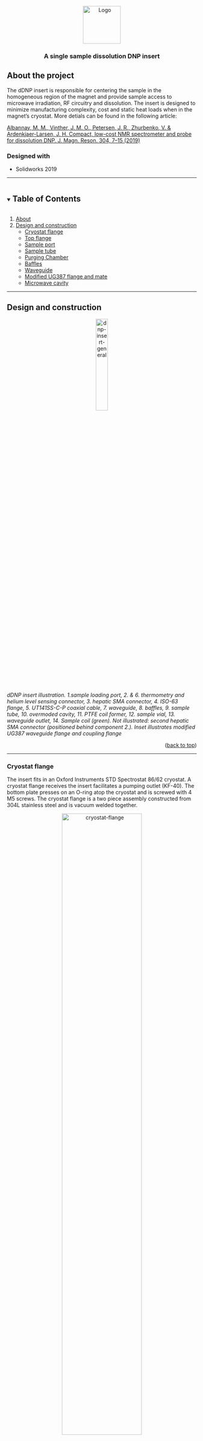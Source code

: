<div id="top"></div>
<!-- PROJECT LOGO -->
<br />
<div align="center">
  <a href="https://github.com/bannay/ddnp-insert">
    <img src="images/logo.png" alt="Logo" width="100" height="100">
  </a>
<br>


<h3 align="center">A single sample dissolution DNP insert</h3>
</div>

<!-- ABOUT THE PROJECT -->
## **About the project**
The dDNP insert is responsible for centering the sample in the homogeneous region of the magnet and provide sample access to microwave irradiation, RF circuitry and dissolution. The insert is designed to minimize manufacturing complexity, cost and static heat loads when in the magnet’s cryostat. More detials can be found in the following article:

[Albannay, M. M., Vinther, J. M. O., Petersen, J. R., Zhurbenko, V. & Ardenkjaer-Larsen, J. H. Compact, low-cost NMR spectrometer and probe for dissolution DNP. J. Magn. Reson. 304, 7–15 (2019)](https://www.sciencedirect.com/science/article/abs/pii/S1090780719300825)

### Designed with
* Solidworks 2019
***

<!-- TABLE OF CONTENTS -->
<details open="open">
  <summary><h2 style="display: inline-block">Table of Contents</h2></summary>
  <ol>
    <li>
      <a href="#about">About</a>
    </li>
    <li>
    <a href="#design-and-construction">Design and construction</a>
    <ul>
        <li><a href="#cryostat-flange">Cryostat flange</a></li>
        <li><a href="#top-flange">Top flange</a></li>
        <li><a href="#sample-port">Sample port</a></li>
        <li><a href="#sample-tube">Sample tube</a></li>
        <li><a href="#purging-chamber">Purging Chamber</a></li>
        <li><a href="#baffles">Baffles</a></li>
        <li><a href="#waveguide">Waveguide</a></li>
        <li><a href="#modified-ug387-flange-and-mate">Modified UG387 flange and mate</a></li>
        <li><a href="#microwave-cavity">Microwave cavity</a></li>
    </ul>
    </li>
  </ol>
</details>

***

## Design and construction

<p align="center">
  <img src="images/dnp-insert-general.png" alt="dnp-insert-general" width="25%"/>
</p>

*dDNP insert illustration. 1.sample loading port, 2. & 6. thermometry and helium level sensing connector, 3. hepatic SMA connector, 4. ISO-63 flange, 5. UT141SS-C-P coaxial cable, 7. waveguide, 8. baffles, 9. sample tube, 10. overmoded cavity, 11. PTFE coil former, 12. sample vial, 13. waveguide outlet, 14. Sample coil (green). Not illustrated: second hepatic SMA connector (positioned behind component 2.). Inset illustrates modified UG387 waveguide flange and coupling flange*

<p align="right">(<a href="#top">back to top</a>)</p>

***

### Cryostat flange

The insert fits in an Oxford Instruments STD Spectrostat 86/62 cryostat. A cryostat flange receives the insert facilitates a pumping outlet (KF-40). The bottom plate presses on an O-ring atop the cryostat and is screwed with 4 M5 screws. The cryostat flange is a two piece assembly constructed from 304L stainless steel and is vacuum welded together.

<p align="center">
  <img src="images/cryostat-flange.png" alt="cryostat-flange" width="65%"/>
</p>

<p align="right">(<a href="#top">back to top</a>)</p>

***

### Top flange
304L stainless-steel ISO-63 flange, mates with the top of the cryostat using a centering ring equipped with an O-ring and three/four claw clamps. The flange houses multiple connectors; two hermetic bulkhead female-to-female SMA connectors (SF2991-6002,SV microwaves, FL, USA) to access the RF circuitry and two hermetic low voltage connectors (Fischer, St-Prex, Switzerland OR LEMO, Écublens, Switzerland) for helium level sensing and thermometry. Varnished 32 AWG Phosphor bronze wires are used to connect the two low voltage connectors with the sensors placed on the insert cavity. The wire thickness and material offer low thermal conductivity and high electrical resistivity. Brazed on the ISO-63 is a modified UG387 flange with four additional threaded M2 holes and an O-ring to receive a waveguide at a later stage. O-rings are lightly coated with cryogenic grease (Apiezon N, M & I Materials Ltd, Manchester, UK) to improve their seal under vacuum.

<p align="center">
  <img src="images/iso-63.png" alt="top-flange" width="65%"/>
</p>

<p align="right">(<a href="#top">back to top</a>)</p>

***

### Sample port

The sample port was machined as whole from 304L stainless steel, slotted into the top flange (ISO-63) and vacuum-tight welded from top and below. A gate valve (01224-KA24VAT, VAT, Switzerland) and airlock adapted install above the KF16 flange.

<p align="center">
  <img src="images/sample-port.png" alt="sample-port" width="65%"/>
</p>

<p align="right">(<a href="#top">back to top</a>)</p>

***

### Sample tube

Sample tube: 304L stainless-steel tube (Wellington Tube Supplies Ltd, Hayes, UK)
(ID = 11.8±0.2 mm, OD = 12.7±0.2mm and h = 790±1 mm) is slotted through the top flange and into the sample port. A weld joint between the sample port and the sample tube wall secures the assembly. 


<p align="right">(<a href="#top">back to top</a>)</p>

***

### Purging chamber

The purging chamber receives a sample tethered via a fluid path/PEEK tube with a dynamic O-ring seal from the top and mates to a gate valve at the bottom (KF-16 flange). Prior to introducing the sample into the cryostat the atmosphere surrounding the vial is to be flushed with helium to mitigate blockage in the cryostat capillary. Not illustrate is the purging inlet, which is simply a threaded hole that matches the appropriate Legris/SMC gas quick connector.

<p align="center">
  <img src="images/purge-chamber.png" alt="purge-chamber" width="65%"/>
</p>


<p align="right">(<a href="#top">back to top</a>)</p>

***

### Baffles 

316L stainless steel sheets are cut to produce 4 semi-circle baffles (r =
57 mm and t = 1±0.2 mm) and welded to the sample tube. The baffles mitigate black-body radiation a towards the sample from the room temperature top flange and improve thermoacoustic stability. There are 3 semi-circle cuts in the baffles to accommodate the sample tube, waveguide and coaxial cable(s). The middle two baffles are spaced 22 mm apart, while 110 mm separate the top and bottom baffles. The top baffle is positioned 145 mm from the top flange

<p align="center">
  <img src="images/baffle.png" alt="baffle" width="65%"/>
</p>

<p align="right">(<a href="#top">back to top</a>)</p>

***

### Waveguide 

316L seamless stainless-steel tube (Wellington Tube Supplies Ltd, Hayes,
UK) (ID = 4.16±0.2 mm, OD = 4.80±0.2 mm and h = 780±1 mm) is welded to a modified UG387 flange hosting an O-ring.

<p align="right">(<a href="#top">back to top</a>)</p>

***

### Modified UG387 flange and mate

The purpose of the modified UG387 flange is to allow coupling between the waveguide and microwave source. The UG387 mate found on the ISO-63 flange is to designed to accommodate the waveguide into the insert while ensuring vacuum tight mechanical coupling. Both parts are machined from 304 L stainless steel.

<p align="center">
  <img src="images/ug387.png" alt="baffle" width="65%"/>
</p>

<p align="right">(<a href="#top">back to top</a>)</p>

***

### Microwave cavity
The cavity is a three-part assembly. The first part is a copper ring constituting
the cavity upper (ID = 27.5±0.2 mm, OD = 12.9±0.2 mm and h = 7±0.2 mm) is welded onto the sample tube. Second, the lower cavity is made from a cylindrical copper can (ID = 28.0±0.2 mm, and h = 30.0±0.2 mm) that tightly fits around the cavity upper and secures to it by two brass M1 screws. Two circular grooves milled in the cavity upper and lower (ID = 13.0±0.2 mm, OD = 15.0±0.2 mm and h = 1.0±0.2 mm) accommodate the coil and coil former. The third part is the cavity tail which is a copper cylinder (OD = 15.0±0.2 mm and h = 20-35 mm) with a threaded hole. The tail is screwed to the cavity lower using a brass M3 screw.

<p align="center">
  <img src="images/cavity.png" alt="cavity" width="65%"/>
</p>

<p align="right">(<a href="#top">back to top</a>)</p>

***

<!-- LICENSE -->
## License

Distributed under the MIT License. See `LICENSE.txt` for more information.

<!-- CONTACT -->
## Contact

Mohammed M. Albannay - [@Bannay](https://twitter.com/bannay) - bannay@gmail.com

Project Link: [https://github.com/bannay/ddnp-insert](https://github.com/bannay/ddnp-insert)

***

<!-- ACKNOWLEDGMENTS -->
## Acknowledgments

* [Readme template](https://github.com/othneildrew/Best-README-Template)

<p align="right">(<a href="#top">back to top</a>)</p>

***
